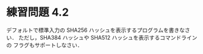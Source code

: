 # 練習問題 4.2

デフォルトで標準入力の SHA256 ハッシュを表示するプログラムを書きなさい．
ただし，SHA384 ハッシュや SHA512 ハッシュを表示するコマンドラインの
フラグもサポートしなさい．
